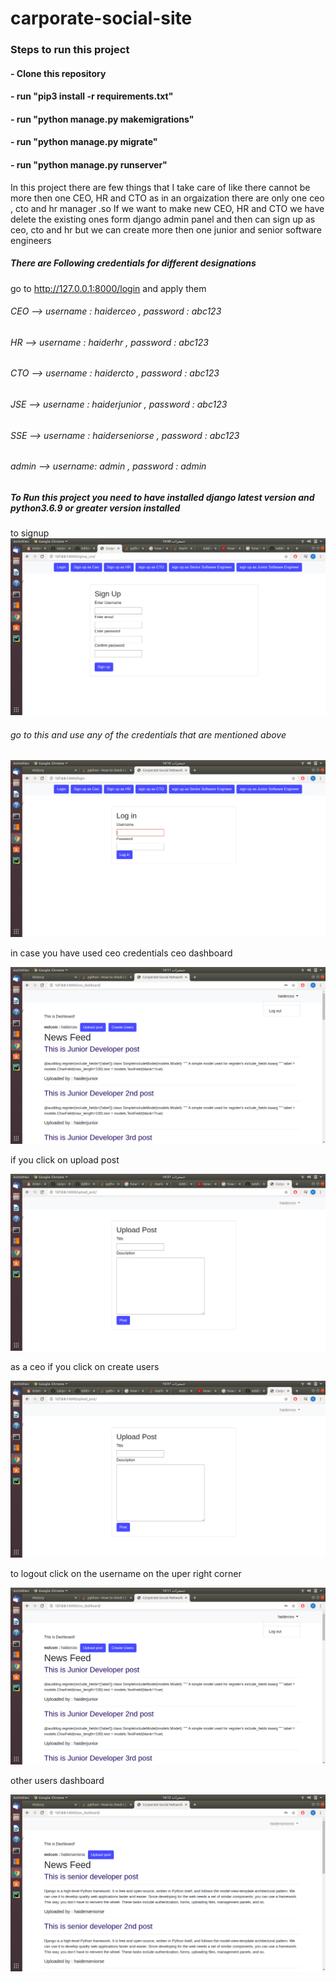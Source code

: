 # carporate-social-site

### Steps to run this project
#### - Clone this repository
#### - run "pip3 install -r requirements.txt"
#### - run "python manage.py makemigrations"
#### - run "python manage.py migrate"
#### - run "python manage.py runserver"

In this project there are few things that I take care of like there cannot be more then one CEO, HR and CTO as in an orgaization there are only one ceo , cto and hr manager .so If we want to make new CEO, HR and CTO we have delete the existing ones form django admin panel and then can sign up as ceo, cto and hr but we can create more then one junior and senior software engineers

##### There are Following credentials for different designations
go to http://127.0.0.1:8000/login and apply them
###### CEO --> username : haiderceo , password : abc123
###### HR  --> username : haiderhr , password : abc123
###### CTO --> username : haidercto , password : abc123
###### JSE --> username : haiderjunior , password : abc123
###### SSE --> username : haiderseniorse , password : abc123
###### admin --> username: admin  , password : admin

##### To Run this project you need to have installed django latest version and  python3.6.9 or greater version installed

to signup 
![signup](https://github.com/haiderAli62/carporate-social-site/blob/master/Screenshot%20from%202020-03-12%2016-48-41.png)

###### go to this and use any of the credentials that are mentioned above
![login](https://github.com/haiderAli62/carporate-social-site/blob/master/Screenshot%20from%202020-03-12%2016-10-56.png)

in case you have used ceo credentials
ceo dashboard

![ceo](https://github.com/haiderAli62/carporate-social-site/blob/master/Screenshot%20from%202020-03-12%2016-11-44.png)

if you click on upload post

![upload](https://github.com/haiderAli62/carporate-social-site/blob/master/Screenshot%20from%202020-03-12%2016-37-01.png)

as a ceo if you click on create users

![createuser](https://github.com/haiderAli62/carporate-social-site/blob/master/Screenshot%20from%202020-03-12%2016-37-01.png)

to logout click on the username on the uper right corner 

![logout](https://github.com/haiderAli62/carporate-social-site/blob/master/Screenshot%20from%202020-03-12%2016-11-44.png)

other users dashboard

![other](https://github.com/haiderAli62/carporate-social-site/blob/master/Screenshot%20from%202020-03-12%2016-12-29.png)




